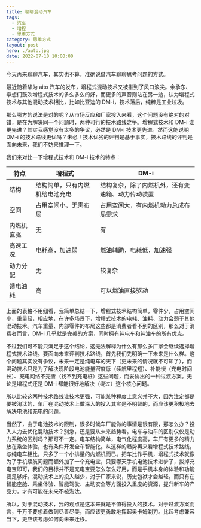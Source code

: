 ```yaml
---
title: 聊聊混动汽车
tags:
  - 汽车
  - 增程
  - 思维方式
category: 思维方式
layout: post
hero: ./auto.jpg
date: 2022-07-10 10:00:00
---
```


今天再来聊聊汽车，其实也不算，准确说借汽车聊聊思考问题的方式。

最近随着华为 aito 汽车的发布，增程式混动技术又被推到了风口浪尖。余承东、李想们鼓吹增程式技术的多么多么的好，而更多的声音则站在另一边，认为增程式技术与其他混动技术相比，比如比亚迪的 DM-i，技术落后，纯粹是工业垃圾。

那么哪方的说法是对的呢？从市场反应和厂家投入来看，这个问题没有绝对的对错，是在为解决同一个问题时，两种可行的技术路线之争。增程式技术和 DM-i 谁更先进？其实我感觉没有太多的争议，必然是 DM-i 技术更先进。然而这能说明 DM-i 的技术路线更优吗？未必！技术优劣的评判是基于事实，技术路线的评判是面向未来，我们不妨来推理一下。

我们来对比一下增程式技术和 DM-i 技术的特点：

| 特点       | 增程式                         | DM-i                                             |
| ---------- | ------------------------------ | ------------------------------------------------ |
| 结构       | 结构简单，只有内燃机给电池充电 | 结构复杂，除了内燃机外，还有变速箱、动力传动装置 |
| 空间       | 占用空间小，无需布局           | 占用空间大，有内燃机动力总成布局需求             |
| 内燃机直驱 | 无                             | 有                                               |
| 高速工况   | 电耗高，加速弱                 | 燃油辅助，电耗低，加速强                         |
| 动力分配   | 无                             | 较复杂                                           |
| 馈电油耗   | 高                             | 可以燃油直接驱动                                 |

上面的表格不用细看，我简单总结一下，增程式技术结构简单，零件少，占用空间小，重量轻，相应地，在许多场景下，增程式技术的电耗、油耗、动力会弱于其他混动技术。汽车重量、内部零件的布局这些都是消费者看不到的区别，那么对于消费者而言，DM-i 几乎就是完美的方案，同时拥有纯电车和纯油车的所有优点。

不过我们可不能只满足于这个结论，这无法解释为什么有那么多厂家会继续选择增程式技术路线。要面向未来评判技术路线，首先我们先明确一下未来是什么样。这个问题其实没有争议，未来一定是纯电车的天下（更未来的情况就不可知了），而混动技术只是为了解决现阶段电池能量密度低（续航里程短）、补能慢（充电时间长）、充电网络不完善（找不到充电桩）这些问题，而妥协出的一种过渡方案。无论是增程式还是 DM-i 都能很好地解决（绕过）这个核心问题。

所以比较这两种技术路线谁技术更强，可能某种程度上意义并不大，因为注定都是要被淘汰的，车厂在混动技术上做深入的投入其实是不明智的，而应该更积极地去解决电池和充电的问题。

当然了，由于电池技术的限制，很多时候车厂能做的事情是很有限，那怎么办？投入人力去优化混动技术？别急，还是要从未来趋势看。电车与油车的区别仅仅是动力系统的区别吗？那可不一定。电车结构简单，电气化程度高，车厂有更多的精力放在乘坐体验，也有条件开发全车智能化。从这样的趋势再来看增程式技术路线，与纯电车相比，只多了一个小排量的内燃机而已。把车比作手机，增程式技术就像为了手机续航问题而额外加了一个充电宝，只要哪天手机电池技术进步了，拔掉充电宝即可，我们的目标并不是充电宝要怎么怎么好用，而是手机本身的体验和功能要足够好。混动技术上的投入越少，对于厂家来说，历史包袱才会越轻。而只有在智能座舱、乘坐体验、智能驾驶、主动安全等方面投入重度的资源，提升新车的产品力，才有可能在未来不被淘汰。

所以，对于混动技术，我的观点是这本来就是不值得投入的技术。对于过渡方案而言，千万不要想着做到尽善尽美，而应该更勇敢地挥起奥卡姆剃刀。比起考虑兼容当下，更应该考虑如何向未来迁移。
